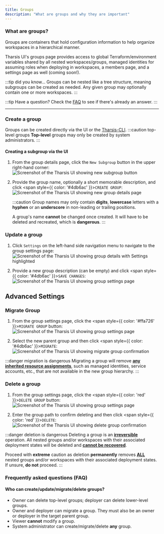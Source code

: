 ```yaml
---
title: Groups
description: "What are groups and why they are important"
---
```


### What are groups?

Groups are containers that hold configuration information to help organize workspaces in a hierarchical manner.

Tharsis UI's groups page provides access to global Terraform/environment variables shared by all nested workspaces/groups, managed identities for assuming roles when deploying in workspaces, a members page, and a settings page as well (coming soon!).

:::tip did you know...
Groups can be nested like a tree structure, meaning subgroups can be created as needed. Any given group may optionally contain one or more workspaces.
:::

:::tip Have a question?
Check the [FAQ](#frequently-asked-questions-faq) to see if there's already an answer.
:::

---

### Create a group

Groups can be created directly via the UI or the [Tharsis-CLI](../../cli/tharsis/intro.md).
:::caution top-level groups
**Top-level** groups may only be created by system administrators.
:::

#### Creating a subgroup via the UI

1. From the group details page, click the `New Subgroup` button in the upper right-hand corner:
   ![Screenshot of the Tharsis UI showing new subgroup button](/img/groups/create-subgroup.png "Creating subgroup")

2. Provide the group name, optionally a short memorable description, and click <span style={{ color: '#4db6ac' }}>`CREATE GROUP`</span>:
   ![Screenshot of the Tharsis UI showing new group details page](/img/groups/new-group.png "New group details page")

   :::caution
   Group names may only contain **digits**, **lowercase** letters with a **hyphen** or an **underscore** in non-leading or trailing positions.

   A group's name **cannot** be changed once created. It will have to be deleted and recreated, which is **dangerous**.
   :::

### Update a group

1. Click `Settings` on the left-hand side navigation menu to navigate to the group settings page:
   ![Screenshot of the Tharsis UI showing group details with Settings highlighted](/img/groups/update-group.png "Navigating to settings")

2. Provide a new group description (can be empty) and click <span style={{ color: '#4db6ac' }}>`SAVE CHANGES`</span>:
   ![Screenshot of the Tharsis UI showing group settings page](/img/groups/update-group-description.png "Settings page")

## Advanced Settings

### Migrate Group

1. From the group settings page, click the <span style={{ color: '#ffa726' }}>`MIGRATE GROUP`</span> button:
   ![Screenshot of the Tharsis UI showing group settings page](/img/groups/group-settings.png "Settings page")

2. Select the new parent group and then click <span style={{ color: '#4db6ac' }}>`MIGRATE`</span>:
   ![Screenshot of the Tharsis UI showing migrate group confirmation](/img/groups/migrate-group-confirmation.png "Confirm to migrate a group")

:::danger migration is dangerous
Migrating a group will remove <u>**any inherited resource assignments**</u>, such as managed identities, service accounts, etc., that are not available in the new group hierarchy.
:::

### Delete a group

1. From the group settings page, click the <span style={{ color: 'red' }}>`DELETE GROUP`</span> button:
   ![Screenshot of the Tharsis UI showing group settings page](/img/groups/group-settings.png "Settings page")

2. Enter the group path to confirm deleting and then click <span style={{ color: 'red' }}>`DELETE`</span>:
   ![Screenshot of the Tharsis UI showing delete group confirmation](/img/groups/delete-group-confirmation.png "Confirm to delete a group")

:::danger deletion is dangerous
Deleting a group is an <u>**irreversible**</u> operation. All nested groups and/or workspaces with their associated deployment states will be deleted and <u>**cannot be recovered**</u>.

Proceed with **extreme** caution as deletion **permanently** removes <u>**ALL**</u> nested groups and/or workspaces with their associated deployment states. If unsure, **do not** proceed.
:::

### Frequently asked questions (FAQ)

#### Who can create/update/migrate/delete groups?

- Owner can delete top-level groups; deployer can delete lower-level groups.
- Owner and deployer can migrate a group. They must also be an owner or deployer in the target parent group.
- Viewer **cannot** modify a group.
- System administrator can create/migrate/delete **any** group.
